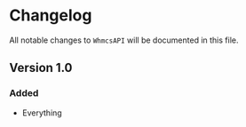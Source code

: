 # Changelog

All notable changes to `WhmcsAPI` will be documented in this file.

## Version 1.0

### Added
- Everything
